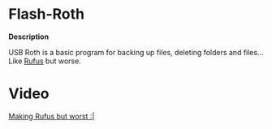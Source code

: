 # Flash-Roth

__Description__

USB Roth is a basic program for backing up files, deleting folders and files... Like <a href="https://rufus.ie/">Rufus</a> but worse. 

# Video

<a href="https://youtu.be/7oIhn65gw4o">Making Rufus but worst :|</a>

